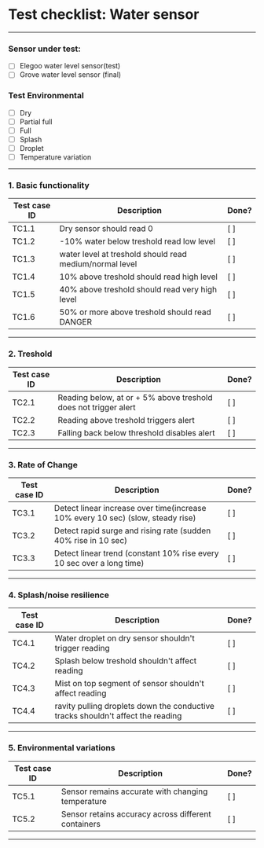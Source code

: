 # Test checklist: Water sensor

---

### Sensor under test:

-   [ ] Elegoo water level sensor(test)
-   [ ] Grove water level sensor (final)

### Test Environmental

-   [ ] Dry
-   [ ] Partial full
-   [ ] Full
-   [ ] Splash
-   [ ] Droplet
-   [ ] Temperature variation

---

### 1. Basic functionality

| Test case ID | Description                                             | Done? |
| ------------ | ------------------------------------------------------- | ----- |
| TC1.1        | Dry sensor should read 0                                | [ ]   |
| TC1.2        | -10% water below treshold read low level                | [ ]   |
| TC1.3        | water level at treshold should read medium/normal level | [ ]   |
| TC1.4        | 10% above treshold should read high level               | [ ]   |
| TC1.5        | 40% above treshold should read very high level          | [ ]   |
| TC1.6        | 50% or more above treshold should read DANGER           | [ ]   |

---

### 2. Treshold

| Test case ID | Description                                                     | Done? |
| ------------ | --------------------------------------------------------------- | ----- |
| TC2.1        | Reading below, at or + 5% above treshold does not trigger alert | [ ]   |
| TC2.2        | Reading above treshold triggers alert                           | [ ]   |
| TC2.3        | Falling back below threshold disables alert                     | [ ]   |

---

### 3. Rate of Change

| Test case ID | Description                                                                     | Done? |
| ------------ | ------------------------------------------------------------------------------- | ----- |
| TC3.1        | Detect linear increase over time(increase 10% every 10 sec) (slow, steady rise) | [ ]   |
| TC3.2        | Detect rapid surge and rising rate (sudden 40% rise in 10 sec)                  | [ ]   |
| TC3.3        | Detect linear trend (constant 10% rise every 10 sec over a long time)           | [ ]   |

---

### 4. Splash/noise resilience

| Test case ID | Description                                                                     | Done? |
| ------------ | ------------------------------------------------------------------------------- | ----- |
| TC4.1        | Water droplet on dry sensor shouldn't trigger reading                           | [ ]   |
| TC4.2        | Splash below treshold shouldn't affect reading                                  | [ ]   |
| TC4.3        | Mist on top segment of sensor shouldn't affect reading                          | [ ]   |
| TC4.4        | ravity pulling droplets down the conductive tracks shouldn't affect the reading | [ ]   |

---

### 5. Environmental variations

| Test case ID | Description                                         | Done? |
| ------------ | --------------------------------------------------- | ----- |
| TC5.1        | Sensor remains accurate with changing temperature   | [ ]   |
| TC5.2        | Sensor retains accuracy across different containers | [ ]   |

---
